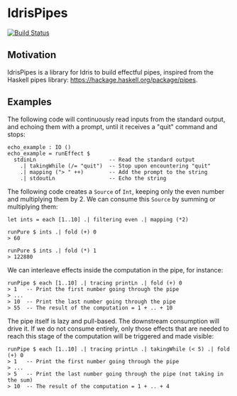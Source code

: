 # IdrisPipes

[![Build Status](https://travis-ci.org/QuentinDuval/IdrisPipes.svg?branch=master)](https://travis-ci.org/QuentinDuval/IdrisPipes)

## Motivation

IdrisPipes is a library for Idris to build effectful pipes, inspired from the Haskell pipes library: https://hackage.haskell.org/package/pipes.

## Examples

The following code will continuously read inputs from the standard output, and echoing them with a prompt, until it receives a "quit" command and stops:

    echo_example : IO ()
    echo_example = runEffect $
      stdinLn                       -- Read the standard output
        .| takingWhile (/= "quit")  -- Stop upon encountering "quit"
        .| mapping ("> " ++)        -- Add the prompt to the string
        .| stdoutLn                 -- Echo the string

The following code creates a `Source` of `Int`, keeping only the even number and multiplying them by 2. We can consume this `Source` by summing or multiplying them:

    let ints = each [1..10] .| filtering even .| mapping (*2)

    runPure $ ints .| fold (+) 0
    > 60

    runPure $ ints .| fold (*) 1
    > 122880

We can interleave effects inside the computation in the pipe, for instance:

    runPipe $ each [1..10] .| tracing printLn .| fold (+) 0
    > 1   -- Print the first number going through the pipe
    > ...
    > 10  -- Print the last number going through the pipe
    > 55  -- The result of the computation = 1 + .. + 10

The pipe itself is lazy and pull-based. The downstream consumption will drive it. If we do not consume entirely, only those effects that are needed to reach this stage of the computation will be triggered and made visible:

    runPipe $ each [1..10] .| tracing printLn .| takingWhile (< 5) .| fold (+) 0
    > 1   -- Print the first number going through the pipe
    > ...
    > 5   -- Print the last number going through the pipe (not taking in the sum)
    > 10  -- The result of the computation = 1 + .. + 4
